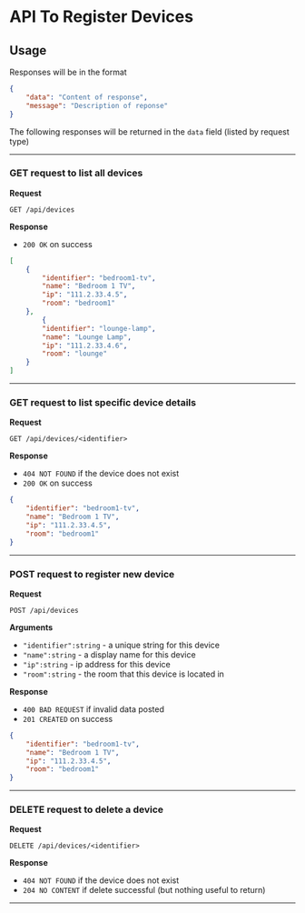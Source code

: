 # API To Register Devices

## Usage

Responses will be in the format

```json
{
    "data": "Content of response",
    "message": "Description of reponse"
}
```

The following responses will be returned in the `data` field (listed by request type)

___

### GET request to list all devices

**Request**

`GET /api/devices`

**Response**

* `200 OK` on success

```json
[
    {
        "identifier": "bedroom1-tv",
        "name": "Bedroom 1 TV",
        "ip": "111.2.33.4.5",
        "room": "bedroom1"
    },
        {
        "identifier": "lounge-lamp",
        "name": "Lounge Lamp",
        "ip": "111.2.33.4.6",
        "room": "lounge"
    }
]
```
___

### GET request to list specific device details

**Request**

`GET /api/devices/<identifier>`

**Response**

* `404 NOT FOUND` if the device does not exist
* `200 OK` on success

```json
{
    "identifier": "bedroom1-tv",
    "name": "Bedroom 1 TV",
    "ip": "111.2.33.4.5",
    "room": "bedroom1"
}
```
___

### POST request to register new device

**Request**

`POST /api/devices`

**Arguments**

* `"identifier":string` - a unique string for this device
* `"name":string` - a display name for this device
* `"ip":string` - ip address for this device
* `"room":string` - the room that this device is located in

**Response**

* `400 BAD REQUEST` if invalid data posted
* `201 CREATED` on success

```json
{
    "identifier": "bedroom1-tv",
    "name": "Bedroom 1 TV",
    "ip": "111.2.33.4.5",
    "room": "bedroom1"
}
```
___

### DELETE request to delete a device

**Request**

`DELETE /api/devices/<identifier>`

**Response**

* `404 NOT FOUND` if the device does not exist
* `204 NO CONTENT` if delete successful (but nothing useful to return)

___
